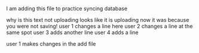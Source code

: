 I am adding this file to practice syncing database

why is this text not uploading
looks like it is uploading now
it was because you were not saving!
user 1 changes a line here
user 2 changes a line at the same spot
user 3 adds another line
user 4 adds a line

user 1 makes changes in the add file